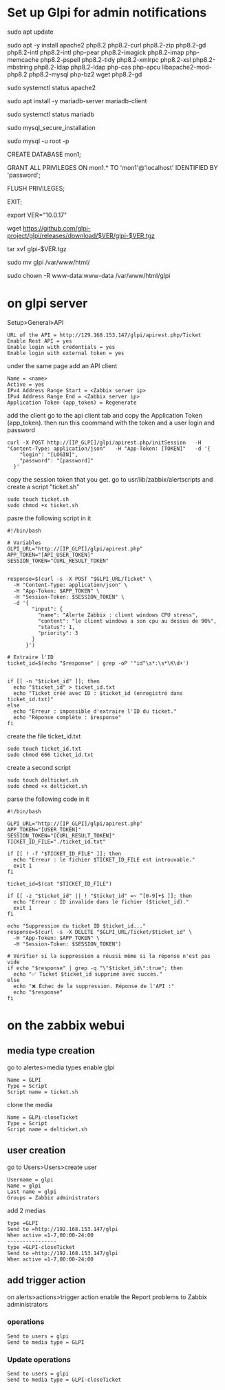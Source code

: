 # Set up Glpi for admin notifications

sudo apt update

sudo apt -y install apache2 php8.2 php8.2-curl php8.2-zip php8.2-gd php8.2-intl php8.2-intl php-pear php8.2-imagick php8.2-imap php-memcache php8.2-pspell php8.2-tidy php8.2-xmlrpc php8.2-xsl php8.2-mbstring php8.2-ldap php8.2-ldap php-cas php-apcu libapache2-mod-php8.2 php8.2-mysql php-bz2 wget php8.2-gd

sudo systemctl status apache2

sudo apt install -y mariadb-server mariadb-client

sudo systemctl status mariadb

sudo mysql_secure_installation

sudo mysql -u root -p

CREATE DATABASE mon1;

GRANT ALL PRIVILEGES ON mon1.* TO 'mon1'@'localhost' IDENTIFIED BY 'password';

FLUSH PRIVILEGES;

EXIT;

export VER="10.0.17"

wget https://github.com/glpi-project/glpi/releases/download/$VER/glpi-$VER.tgz

tar xvf glpi-$VER.tgz

sudo mv glpi /var/www/html/

sudo chown -R www-data:www-data /var/www/html/glpi

# on glpi server
Setup>General>API
```
URL of the API = http://129.168.153.147/glpi/apirest.php/Ticket
Enable Rest API = yes
Enable login with credentials = yes
Enable login with external token = yes
```
under the same page add an API client
```
Name = <name>
Active = yes
IPv4 Address Range Start = <Zabbix server ip>
IPv4 Address Range End = <Zabbix server ip>
Application Token (app_token) = Regenerate
```
add the client
go to the api client tab and copy the Application Token (app_token).
then run this coommand with the token and a user login and password
```
curl -X POST http://[IP_GLPI]/glpi/apirest.php/initSession   -H "Content-Type: application/json"   -H "App-Token: [TOKEN]"   -d '{
    "login": "[LOGIN]",
    "password": "[password]"
  }'
```
copy the session token that you get.
go to usr/lib/zabbix/alertscripts and create a script "ticket.sh"
```
sudo touch ticket.sh
sudo chmod +x ticket.sh
```
pasre the following script in it
```
#!/bin/bash

# Variables
GLPI_URL="http://[IP_GLPI]/glpi/apirest.php"
APP_TOKEN="[API_USER_TOKEN]"
SESSION_TOKEN="CURL_RESULT_TOKEN"


response=$(curl -s -X POST "$GLPI_URL/Ticket" \
  -H "Content-Type: application/json" \
  -H "App-Token: $APP_TOKEN" \
  -H "Session-Token: $SESSION_TOKEN" \
  -d '{
        "input": {
          "name": "Alerte Zabbix : client windows CPU stress",
          "content": "le client windows a son cpu au dessus de 90%",
          "status": 1,
          "priority": 3
        }
      }')

# Extraire l'ID
ticket_id=$(echo "$response" | grep -oP '"id"\s*:\s*\K\d+')


if [[ -n "$ticket_id" ]]; then
  echo "$ticket_id" > ticket_id.txt
  echo "Ticket créé avec ID : $ticket_id (enregistré dans ticket_id.txt)"
else
  echo "Erreur : impossible d'extraire l'ID du ticket."
  echo "Réponse complète : $response"
fi
```
create the file ticket_id.txt
```
sudo touch ticket_id.txt
sudo chmod 666 ticket_id.txt
```
create a second script 
```
sudo touch delticket.sh
sudo chmod +x delticket.sh
```
parse the following code in it
```
#!/bin/bash

GLPI_URL="http://[IP_GLPI]/glpi/apirest.php"
APP_TOKEN="[USER_TOKEN]"
SESSION_TOKEN="[CURL_RESULT_TOKEN]"
TICKET_ID_FILE="./ticket_id.txt"

if [[ ! -f "$TICKET_ID_FILE" ]]; then
  echo "Erreur : le fichier $TICKET_ID_FILE est introuvable."
  exit 1
fi

ticket_id=$(cat "$TICKET_ID_FILE")

if [[ -z "$ticket_id" || ! "$ticket_id" =~ ^[0-9]+$ ]]; then
  echo "Erreur : ID invalide dans le fichier ($ticket_id)."
  exit 1
fi

echo "Suppression du ticket ID $ticket_id..."
response=$(curl -s -X DELETE "$GLPI_URL/Ticket/$ticket_id" \
  -H "App-Token: $APP_TOKEN" \
  -H "Session-Token: $SESSION_TOKEN")

# Vérifier si la suppression a réussi même si la réponse n'est pas vide
if echo "$response" | grep -q "\"$ticket_id\":true"; then
  echo "✅ Ticket $ticket_id supprimé avec succès."
else
  echo "❌ Échec de la suppression. Réponse de l'API :"
  echo "$response"
fi
```
# on the zabbix webui
## media type creation
go to alertes>media types
enable glpi
```
Name = GLPI
Type = Script
Script name = ticket.sh

```
clone the media
```
Name = GLPi-closeTicket
Type = Script
Script name = delticket.sh
```
## user creation
go to Users>Users>create user
```
Username = glpi
Name = glpi
Last name = glpi
Groups = Zabbix administrators

```
add 2 medias
```
type =GLPI
Send to =http://192.168.153.147/glpi
When active =1-7,00:00-24:00
----------------
type =GLPI-closeTicket
Send to =http://192.168.153.147/glpi
When active =1-7,00:00-24:00
```
## add trigger action
on alerts>actions>trigger action
enable the 	Report problems to Zabbix administrators
### operations
```
Send to users = glpi
Send to media type = GLPI
```
### Update operations
```
Send to users = glpi
Send to media type = GLPI-closeTicket
```
